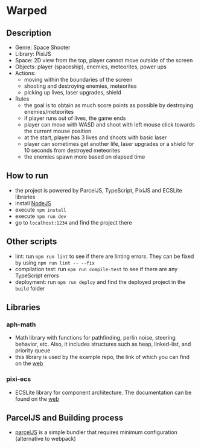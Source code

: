 # Warped

## Description
- Genre: Space Shooter
- Library: PixiJS
- Space: 2D view from the top, player cannot move outside of the screen
- Objects: player (spaceship), enemies, meteorites, power ups
- Actions:
  - moving within the boundaries of the screen
  - shooting and destroying enemies, meteorites
  - picking up lives, laser upgrades, shield
- Rules
  - the goal is to obtain as much score points as possible by destroying enemies/meteorites
  - if player runs out of lives, the game ends
  - player can move with WASD and shoot with left mouse click towards the current mouse position
  - at the start, player has 3 lives and shoots with basic laser
  - player can sometimes get another life, laser upgrades or a shield for 10 seconds from destroyed meteorites
  - the enemies spawn more based on elapsed time

## How to run
- the project is powered by ParcelJS, TypeScript, PixiJS and ECSLite libraries
- install [NodeJS](https://nodejs.org/en/download/)
- execute `npm install`
- execute `npm run dev`
- go to `localhost:1234` and find the project there

## Other scripts
- lint: run `npm run lint` to see if there are linting errors. They can be fixed by using `npm run lint -- --fix`
- compilation test: run `npm run compile-test` to see if there are any TypeScript errors
- deployment: run `npm run deploy` and find the deployed project in the `build` folder

## Libraries
### aph-math
- Math library with functions for pathfinding, perlin noise, steering behavior, etc. Also, it includes structures such as heap, linked-list, and priority queue
- this library is used by the example repo, the link of which you can find on the [web](https://aphgames.io/docs/niaph/intro)

### pixi-ecs
- ECSLite library for component architecture. The documentation can be found on the [web](https://aphgames.io/docs/niaph/tutorials/ecsdocs)

## ParcelJS and Building process
- [parcelJS](https://parceljs.org/) is a simple bundler that requires minimum configuration (alternative to webpack)
